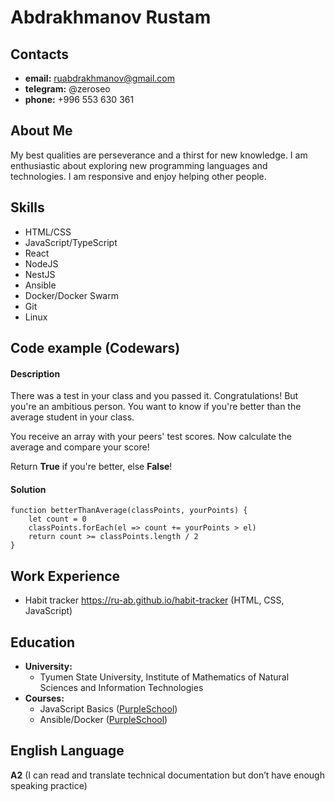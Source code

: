 # Abdrakhmanov Rustam

## Contacts

- **email:** ruabdrakhmanov@gmail.com
- **telegram:** @zeroseo
- **phone:** +996 553 630 361

## About Me

My best qualities are perseverance and a thirst for new knowledge. I am enthusiastic about exploring new programming languages and technologies. I am responsive and enjoy helping other people.

## Skills

- HTML/CSS
- JavaScript/TypeScript
- React
- NodeJS
- NestJS
- Ansible
- Docker/Docker Swarm
- Git
- Linux

## Code example (Codewars)

#### Description

There was a test in your class and you passed it. Congratulations!
But you're an ambitious person. You want to know if you're better than the average student in your class.

You receive an array with your peers' test scores. Now calculate the average and compare your score!

Return **True** if you're better, else **False**!

#### Solution

```
function betterThanAverage(classPoints, yourPoints) {
	let count = 0
	classPoints.forEach(el => count += yourPoints > el)
	return count >= classPoints.length / 2
}
```

## Work Experience

- Habit tracker https://ru-ab.github.io/habit-tracker (HTML, CSS, JavaScript)

## Education

- **University:**
  - Tyumen State University, Institute of Mathematics of Natural
    Sciences and Information Technologies
- **Courses:**
  - JavaScript Basics ([PurpleSchool](https://learn.purpleschool.ru))
  - Ansible/Docker ([PurpleSchool](https://learn.purpleschool.ru))

## English Language

**A2** (I can read and translate technical documentation but don’t have enough speaking practice)
